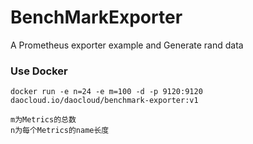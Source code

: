 # BenchMarkExporter
A Prometheus exporter example and Generate rand data

### Use Docker

	docker run -e n=24 -e m=100 -d -p 9120:9120 daocloud.io/daocloud/benchmark-exporter:v1

	m为Metrics的总数
	n为每个Metrics的name长度 
	

